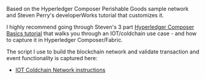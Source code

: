 Based on the Hyperledger Composer Perishable Goods sample network and Steven Perry's developerWorks tutorial that customizes it.

I highly recommend going through Steven's 3 part [Hyperledger Composer Basics tutorial](https://www.ibm.com/developerworks/cloud/library/cl-model-test-your-blockchain-network-with-hyperledger-composer-playground/index.html) that walks you through an IOT/coldchain use case - and how to capture it in Hyperledger Composer/Fabric.

The script I use to build the blockchain network and validate transaction and event functionality is captured here:
 * [IOT Coldchain Network instructions](https://github.com/donbr/developerWorks/wiki/IOT-Coldchain-Network-instructions)
